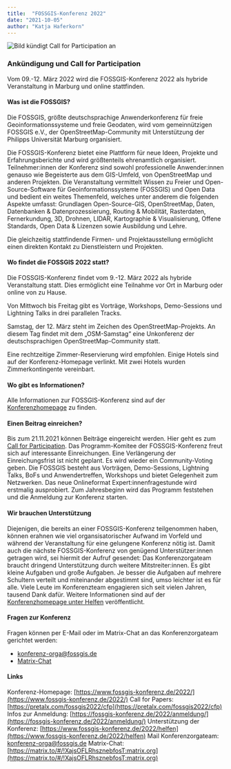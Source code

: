```yaml
---
title:  "FOSSGIS-Konferenz 2022"
date: "2021-10-05"
author: "Katja Haferkorn"
---
```


![Bild kündigt Call for Participation an](/news/images/2021_10_05_Ankuendigung_FOSSGIS2022.png "CfP")


### Ankündigung und Call for Participation

Vom 09.-12. März 2022 wird die FOSSGIS-Konferenz 2022 als hybride Veranstaltung in Marburg und online stattfinden.

#### Was ist die FOSSGIS?
Die FOSSGIS, größte deutschsprachige Anwenderkonferenz für freie Geoinformationssysteme und freie Geodaten, wird vom gemeinnützigen FOSSGIS e.V., der OpenStreetMap-Community mit Unterstützung der Philipps Universität Marburg organisiert.

Die FOSSGIS-Konferenz bietet eine Plattform für neue Ideen, Projekte und  Erfahrungsberichte und wird größtenteils ehrenamtlich organisiert. Teilnehmer:innen der Konferenz sind sowohl professionelle Anwender:innen genauso wie Begeisterte aus dem GIS-Umfeld, von OpenStreetMap und anderen Projekten.
Die Veranstaltung vermittelt Wissen zu Freier und Open-Source-Software für Geoinformationssysteme (FOSSGIS) und Open Data und bedient ein weites Themenfeld, welches unter anderem die folgenden Aspekte umfasst:  Grundlagen Open-Source-GIS,  OpenStreetMap, Daten, Datenbanken &  Datenprozessierung, Routing  & Mobilität, Rasterdaten,  Fernerkundung, 3D, Drohnen, LIDAR,  Kartographie & Visualisierung, Offene Standards, Open Data &  Lizenzen sowie Ausbildung und Lehre.

Die gleichzeitig stattfindende Firmen- und Projektausstellung ermöglicht einen direkten Kontakt zu Dienstleistern und Projekten.

#### Wo findet die FOSSGIS 2022 statt?
Die FOSSGIS-Konferenz findet vom 9.-12. März 2022 als hybride Veranstaltung statt. Dies ermöglicht eine Teilnahme vor Ort in Marburg oder online von zu Hause.

Von Mittwoch bis Freitag gibt es Vorträge, Workshops, Demo-Sessions und Lightning Talks in drei parallelen Tracks.

Samstag, der 12. März steht im Zeichen des OpenStreetMap-Projekts. An diesem Tag findet mit dem „OSM-Samstag“ eine Unkonferenz der deutschsprachigen OpenStreetMap-Community statt.

Eine rechtzeitige Zimmer-Reservierung wird empfohlen. Einige Hotels sind auf der Konferenz-Homepage verlinkt. Mit zwei Hotels wurden Zimmerkontingente vereinbart.

#### Wo gibt es Informationen?
Alle Informationen zur FOSSGIS-Konferenz sind auf der [Konferenzhomepage](https://www.fossgis-konferenz.de/2022/) zu finden.

#### Einen Beitrag einreichen?
Bis zum 21.11.2021 können Beiträge eingereicht werden. Hier geht es zum [Call for Participation](https://pretalx.com/fossgis2022/cfp).
Das Programm-Komitee der FOSSGIS-Konferenz freut sich auf interessante
Einreichungen. Eine Verlängerung der Einreichungsfrist ist nicht geplant.
Es wird wieder ein Community-Voting geben.
Die FOSSGIS besteht aus Vorträgen, Demo-Sessions, Lightning Talks, BoFs  und  Anwendertreffen, Workshops und bietet Gelegenheit zum Netzwerken. Das neue Onlineformat Expert:innenfragestunde wird erstmalig ausprobiert.
Zum Jahresbeginn wird das Programm feststehen und die Anmeldung zur Konferenz starten.

#### Wir brauchen Unterstützung
Diejenigen, die bereits an einer FOSSGIS-Konferenz teilgenommen haben, können erahnen wie viel organsisatorischer Aufwand im Vorfeld und während der Veranstaltung für eine gelungene Konferenz nötig ist. Damit auch die nächste FOSSGIS-Konferenz von genügend Unterstützer:innen getragen wird, sei hiermit der Aufruf gesendet:
Das Konferenzorgateam braucht dringend Unterstützung durch weitere Mitstreiter:innen. Es gibt kleine Aufgaben und große Aufgaben. Je besser die Aufgaben auf mehrere Schultern verteilt und miteinander abgestimmt sind, umso leichter ist es für alle. Viele Leute im Konferenzteam engagieren sich seit vielen Jahren, tausend Dank dafür.
Weitere Informationen sind auf der [Konferenzhomepage unter Helfen](https://www.fossgis-konferenz.de/2022/helfen) veröffentlicht.


#### Fragen zur Konferenz
Fragen können per E-Mail oder im Matrix-Chat an das Konferenzorgateam gerichtet werden:

   * [konferenz-orga@fossgis.de](mailto:konferenz-orga@fossgis.de?subject=Fragen_zur_Konferenz)
   * [Matrix-Chat](https://matrix.to/#/!XajsOFLRhsznebfosT:matrix.org)

#### Links
Konferenz-Homepage: [https://www.fossgis-konferenz.de/2022/](https://www.fossgis-konferenz.de/2022/)
Call for Papers: [https://pretalx.com/fossgis2022/cfp](https://pretalx.com/fossgis2022/cfp)
Infos zur Anmeldung: [https://fossgis-konferenz.de/2022/anmeldung/](https://fossgis-konferenz.de/2022/anmeldung/)
Unterstützung der Konferenz: [https://www.fossgis-konferenz.de/2022/helfen](https://www.fossgis-konferenz.de/2022/helfen)
Mail Konferenzorgateam: [konferenz-orga@fossgis.de](mailto:konferenz-orga@fossgis.de?subject=Fragen_zur_Konferenz)
Matrix-Chat: [https://matrix.to/#/!XajsOFLRhsznebfosT:matrix.org](https://matrix.to/#/!XajsOFLRhsznebfosT:matrix.org)
